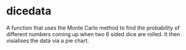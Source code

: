 # dicedata
A function that uses the Monte Carlo method to find the probability of different numbers coming up when two 6 sided dice are rolled. It then visialises the data via a pie chart.
